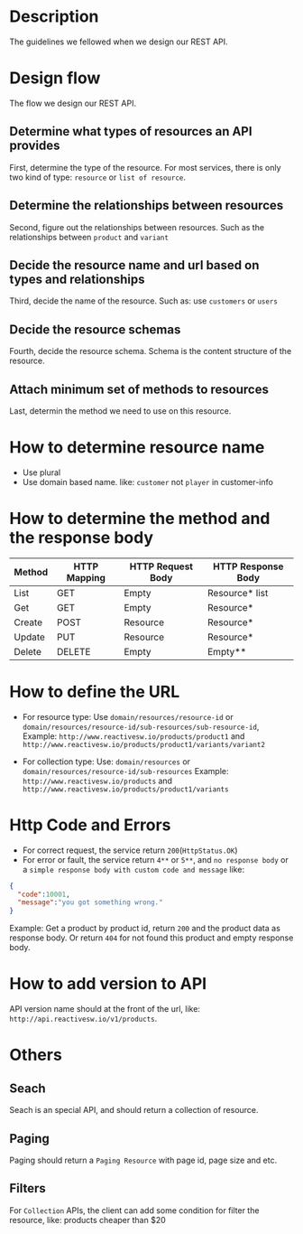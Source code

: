 # Description
The guidelines we fellowed when we design our REST API.

# Design flow
The flow we design our REST API.
## Determine what types of resources an API provides
First, determine the type of the resource. For most services, there is only two kind of type: `resource` or `list of resource`.
## Determine the relationships between resources
Second, figure out the relationships between resources. Such as the relationships between `product` and `variant`
## Decide the resource name and url based on types and relationships
Third, decide the name of the resource. Such as: use `customers` or `users`
## Decide the resource schemas
Fourth, decide the resource schema. Schema is the content structure of the resource.
## Attach minimum set of methods to resources
Last, determin the method we need to use on this resource.

# How to determine resource name
- Use plural
- Use domain based name. like: `customer` not `player` in customer-info

# How to determine the method and the response  body
Method	| HTTP Mapping            | HTTP Request Body       | 	HTTP Response Body
---|---|---|---
List    |	GET <collection URL>    | Empty	                  | Resource* list
Get     |	GET <resource URL>	    | Empty	                  | Resource*
Create	| POST <resource URL>	    | Resource                | Resource*
Update	| PUT <resource URL>	    | Resource	              | Resource*
Delete	| DELETE <resource URL>	  | Empty	                  | Empty**

# How to define the URL
- For resource type: 
Use `domain/resources/resource-id` or `domain/resources/resource-id/sub-resources/sub-resource-id`,
Example: `http://www.reactivesw.io/products/product1` and `http://www.reactivesw.io/products/product1/variants/variant2`

- For collection type: 
Use: `domain/resources` or `domain/resources/resource-id/sub-resources`
Example: `http://www.reactivesw.io/products` and `http://www.reactivesw.io/products/product1/variants`

# Http Code and Errors
- For correct request, the service return `200`(`HttpStatus.OK`)
- For error or fault, the service return `4**` or `5**`, and `no response body` or a `simple response body with custom code and message` like:
```json
{
  "code":10001,
  "message":"you got something wrong."
}
```
Example:
Get a product by product id, return `200` and the product data as response body. Or return `404` for not found this product and empty response body.

# How to add version to API
API version name should at the front of the url, like: `http://api.reactivesw.io/v1/products`.

# Others
## Seach
Seach is an special API, and should return a collection of resource.
## Paging
Paging should return a `Paging Resource` with page id, page size and etc.
## Filters
For `Collection` APIs, the client can add some condition for filter the resource, like: products cheaper than $20

